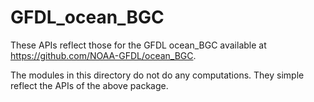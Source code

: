 GFDL_ocean_BGC
==============

These APIs reflect those for the GFDL ocean_BGC available at https://github.com/NOAA-GFDL/ocean_BGC.

The modules in this directory do not do any computations. They simple reflect the APIs of the above package.
